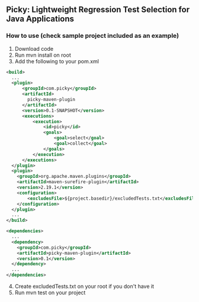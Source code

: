## Picky: Lightweight Regression Test Selection for Java Applications


### How to use (check sample project included as an example)
 
1. Download code
2. Run mvn install on root
3. Add the following to your pom.xml

```xml
<build>
  ...
  <plugin>
      <groupId>com.picky</groupId>
      <artifactId>
        picky-maven-plugin
      </artifactId>
      <version>0.1-SNAPSHOT</version>
      <executions>
          <execution>
              <id>picky</id>
              <goals>
                  <goal>select</goal>
                  <goal>collect</goal>
              </goals>
          </execution>
      </executions>
  </plugin>
  <plugin>
    <groupId>org.apache.maven.plugins</groupId>
    <artifactId>maven-surefire-plugin</artifactId>
    <version>2.19.1</version>
    <configuration>
        <excludesFile>${project.basedir}/excludedTests.txt</excludesFile>
    </configuration>
  </plugin>
  ...
</build>

<dependencies>
  ...
  <dependency>
    <groupId>com.picky</groupId>
    <artifactId>picky-maven-plugin</artifactId>
    <version>0.1</version>
  </dependency>
  ...
</dependencies>
```

4. Create excludedTests.txt on your root if you don't have it
5. Run mvn test on your project